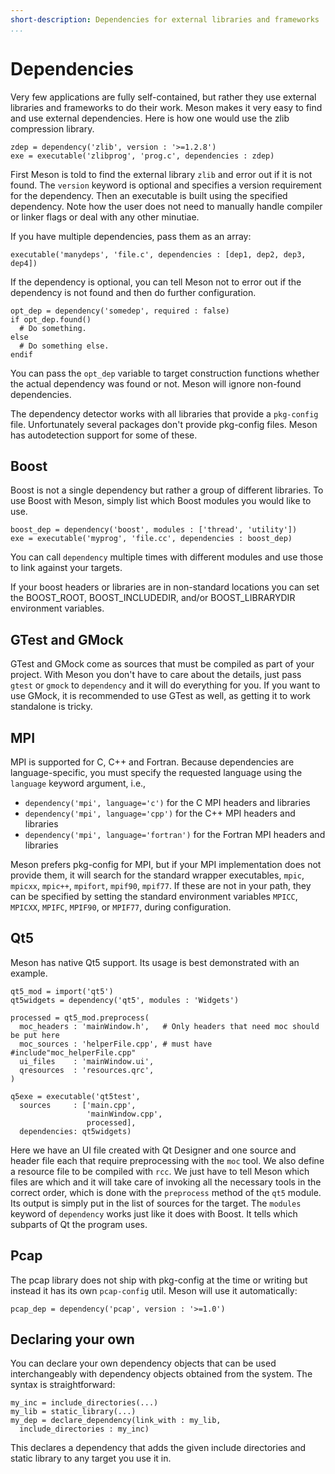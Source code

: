 ```yaml
---
short-description: Dependencies for external libraries and frameworks
...
```


# Dependencies

Very few applications are fully self-contained, but rather they use external libraries and frameworks to do their work. Meson makes it very easy to find and use external dependencies. Here is how one would use the zlib compression library.

```meson
zdep = dependency('zlib', version : '>=1.2.8')
exe = executable('zlibprog', 'prog.c', dependencies : zdep)
```

First Meson is told to find the external library `zlib` and error out if it is not found. The `version` keyword is optional and specifies a version requirement for the dependency. Then an executable is built using the specified dependency. Note how the user does not need to manually handle compiler or linker flags or deal with any other minutiae.

If you have multiple dependencies, pass them as an array:

```meson
executable('manydeps', 'file.c', dependencies : [dep1, dep2, dep3, dep4])
```

If the dependency is optional, you can tell Meson not to error out if the dependency is not found and then do further configuration.

```meson
opt_dep = dependency('somedep', required : false)
if opt_dep.found()
  # Do something.
else
  # Do something else.
endif
```

You can pass the `opt_dep` variable to target construction functions whether the actual dependency was found or not. Meson will ignore non-found dependencies.

The dependency detector works with all libraries that provide a `pkg-config` file. Unfortunately several packages don't provide pkg-config files. Meson has autodetection support for some of these.

## Boost ##

Boost is not a single dependency but rather a group of different libraries. To use Boost with Meson, simply list which Boost modules you would like to use.

```meson
boost_dep = dependency('boost', modules : ['thread', 'utility'])
exe = executable('myprog', 'file.cc', dependencies : boost_dep)
```

You can call `dependency` multiple times with different modules and use those to link against your targets.

If your boost headers or libraries are in non-standard locations you can set the BOOST_ROOT, BOOST_INCLUDEDIR, and/or BOOST_LIBRARYDIR environment variables.

## GTest and GMock ##

GTest and GMock come as sources that must be compiled as part of your project. With Meson you don't have to care about the details, just pass `gtest` or `gmock` to `dependency` and it will do everything for you. If you want to use GMock, it is recommended to use GTest as well, as getting it to work standalone is tricky.

## MPI ##

MPI is supported for C, C++ and Fortran. Because dependencies are
language-specific, you must specify the requested language using the
`language` keyword argument, i.e.,
 * `dependency('mpi', language='c')` for the C MPI headers and libraries
 * `dependency('mpi', language='cpp')` for the C++ MPI headers and libraries
 * `dependency('mpi', language='fortran')` for the Fortran MPI headers and libraries

Meson prefers pkg-config for MPI, but if your MPI implementation does not
provide them, it will search for the standard wrapper executables, `mpic`,
`mpicxx`, `mpic++`, `mpifort`, `mpif90`, `mpif77`. If these are not in your
path, they can be specified by setting the standard environment variables
`MPICC`, `MPICXX`, `MPIFC`, `MPIF90`, or `MPIF77`, during configuration.

## Qt5 ##

Meson has native Qt5 support. Its usage is best demonstrated with an example.

```meson
qt5_mod = import('qt5')
qt5widgets = dependency('qt5', modules : 'Widgets')

processed = qt5_mod.preprocess(
  moc_headers : 'mainWindow.h',   # Only headers that need moc should be put here
  moc_sources : 'helperFile.cpp', # must have #include"moc_helperFile.cpp"
  ui_files    : 'mainWindow.ui',
  qresources  : 'resources.qrc',
)

q5exe = executable('qt5test',
  sources     : ['main.cpp',
                 'mainWindow.cpp',
                 processed],
  dependencies: qt5widgets)
```

Here we have an UI file created with Qt Designer and one source and header file each that require preprocessing with the `moc` tool. We also define a resource file to be compiled with `rcc`. We just have to tell Meson which files are which and it will take care of invoking all the necessary tools in the correct order, which is done with the `preprocess` method of the `qt5` module. Its output is simply put in the list of sources for the target. The `modules` keyword of `dependency` works just like it does with Boost. It tells which subparts of Qt the program uses.

## Pcap

The pcap library does not ship with pkg-config at the time or writing
but instead it has its own `pcap-config` util. Meson will use it
automatically:

```meson
pcap_dep = dependency('pcap', version : '>=1.0')
```

## Declaring your own

You can declare your own dependency objects that can be used interchangeably with dependency objects obtained from the system. The syntax is straightforward:

```meson
my_inc = include_directories(...)
my_lib = static_library(...)
my_dep = declare_dependency(link_with : my_lib,
  include_directories : my_inc)
```

This declares a dependency that adds the given include directories and static library to any target you use it in.
